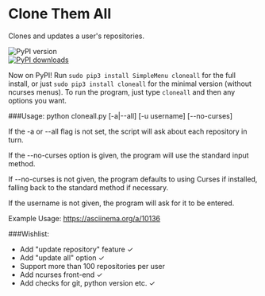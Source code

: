 Clone Them All
==============

Clones and updates a user's repositories.

![PyPI version](https://pypip.in/v/cloneall/badge.png)     
[![PyPI downloads](https://pypip.in/d/cloneall/badge.png)](https://crate.io/packages/cloneall)

Now on PyPI! Run `sudo pip3 install SimpleMenu cloneall` for the full install, or just `sudo pip3 install cloneall` for the minimal version (without ncurses menus). To run the program, just type `cloneall` and then any options you want.

###Usage:
	python cloneall.py [-a|--all] [-u username] [--no-curses]

If the -a or --all flag is not set, the script will ask about each repository in turn.

If the --no-curses option is given, the program will use the standard input method.

If --no-curses is not given, the program defaults to using Curses if installed, falling
back to the standard method if necessary.

If the username is not given, the program will ask for it to be entered.

Example Usage:
	https://asciinema.org/a/10136

###Wishlist:

* Add "update repository" feature  ✓
* Add "update all" option ✓
* Support more than 100 repositories per user
* Add ncurses front-end ✓
* Add checks for git, python version etc. ✓
